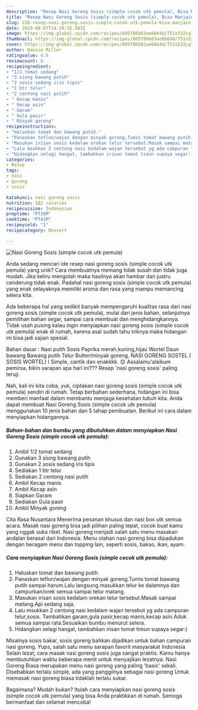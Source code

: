 ```yaml
---
description: "Resep Nasi Goreng Sosis (simple cocok utk pemula), Bisa Manjain Lidah"
title: "Resep Nasi Goreng Sosis (simple cocok utk pemula), Bisa Manjain Lidah"
slug: 228-resep-nasi-goreng-sosis-simple-cocok-utk-pemula-bisa-manjain-lidah
date: 2020-08-07T14:34:32.503Z
image: https://img-global.cpcdn.com/recipes/605f86b83ae6664d/751x532cq70/nasi-goreng-sosis-simple-cocok-utk-pemula-foto-resep-utama.jpg
thumbnail: https://img-global.cpcdn.com/recipes/605f86b83ae6664d/751x532cq70/nasi-goreng-sosis-simple-cocok-utk-pemula-foto-resep-utama.jpg
cover: https://img-global.cpcdn.com/recipes/605f86b83ae6664d/751x532cq70/nasi-goreng-sosis-simple-cocok-utk-pemula-foto-resep-utama.jpg
author: Nannie Miller
ratingvalue: 4.6
reviewcount: 8
recipeingredient:
- "1/2 tomat sedang"
- "3 siung bawang putih"
- "2 sosis sedang iris tipis"
- "1 btr telur"
- "2 centong nasi putih"
- " Kecap manis"
- " Kecap asin"
- " Garam"
- " Gula pasir"
- " Minyak goreng"
recipeinstructions:
- "Haluskan tomat dan bawang putih."
- "Panaskan teflon/wajan dengan minyak goreng.Tumis tomat bawang putih sampai harum.Lalu langsung masukkan telur ke dalamnya dan campurkan/orek semua sampai telur matang."
- "Masukan irisan sosis kedalam orekan telur tersebut.Masak sampai matang.Api sedang saja."
- "Lalu msukkan 2 centong nasi kedalam wajan tersebut yg ada campuran telur,sosis. Tambahkan garam,gula pasir,kecap manis,kecap asin.Aduk semua sampai rata.Sesuaikan bumbu menurut selera."
- "Hidangkan selagi hangat, tambahkan irisan tomat timun supaya segar:)"
categories:
- Resep
tags:
- nasi
- goreng
- sosis

katakunci: nasi goreng sosis 
nutrition: 182 calories
recipecuisine: Indonesian
preptime: "PT26M"
cooktime: "PT42M"
recipeyield: "1"
recipecategory: Dessert

---
```



![Nasi Goreng Sosis (simple cocok utk pemula)](https://img-global.cpcdn.com/recipes/605f86b83ae6664d/751x532cq70/nasi-goreng-sosis-simple-cocok-utk-pemula-foto-resep-utama.jpg)

Anda sedang mencari ide resep nasi goreng sosis (simple cocok utk pemula) yang unik? Cara membuatnya memang tidak susah dan tidak juga mudah. Jika keliru mengolah maka hasilnya akan hambar dan justru cenderung tidak enak. Padahal nasi goreng sosis (simple cocok utk pemula) yang enak selayaknya memiliki aroma dan rasa yang mampu memancing selera kita.

Ada beberapa hal yang sedikit banyak mempengaruhi kualitas rasa dari nasi goreng sosis (simple cocok utk pemula), mulai dari jenis bahan, selanjutnya pemilihan bahan segar, sampai cara membuat dan menghidangkannya. Tidak usah pusing kalau ingin menyiapkan nasi goreng sosis (simple cocok utk pemula) enak di rumah, karena asal sudah tahu triknya maka hidangan ini bisa jadi sajian spesial.

Bahan dasar : Nasi putih Sosis Paprika merah,kuning,hijau Wortel Daun bawang Bawang putih Telur Butter/minyak goreng. NASI GORENG SOSTEL ( SOSIS WORTEL) I Simple, cantik dan enakkkk. 😊 Assalamu&#39;alaikum pemirsa, bikin sarapan apa hari ini??? Resep &#39;nasi goreng sosis&#39; paling teruji.


Nah, kali ini kita coba, yuk, ciptakan nasi goreng sosis (simple cocok utk pemula) sendiri di rumah. Tetap berbahan sederhana, hidangan ini bisa memberi manfaat dalam membantu menjaga kesehatan tubuh kita. Anda dapat membuat Nasi Goreng Sosis (simple cocok utk pemula) menggunakan 10 jenis bahan dan 5 tahap pembuatan. Berikut ini cara dalam menyiapkan hidangannya.

<!--inarticleads1-->

##### Bahan-bahan dan bumbu yang dibutuhkan dalam menyiapkan Nasi Goreng Sosis (simple cocok utk pemula):

1. Ambil 1/2 tomat sedang
1. Gunakan 3 siung bawang putih
1. Gunakan 2 sosis sedang iris tipis
1. Sediakan 1 btr telur
1. Sediakan 2 centong nasi putih
1. Ambil  Kecap manis
1. Ambil  Kecap asin
1. Siapkan  Garam
1. Sediakan  Gula pasir
1. Ambil  Minyak goreng


Cita Rasa Nusantara Menerima pesanan khusus dan nasi box utk semua acara. Masak nasi goreng bisa jadi pilihan paling tepat, cocok buat kamu yang nggak suka ribet. Nasi goreng menjadi salah satu menu masakan andalan berasal dari Indonesia. Menu olahan nasi goreng bisa dipadukan dengan beragam menu dan topping lain, seperti sosis, bakso, ikan, ayam. 

<!--inarticleads2-->

##### Cara menyiapkan Nasi Goreng Sosis (simple cocok utk pemula):

1. Haluskan tomat dan bawang putih.
1. Panaskan teflon/wajan dengan minyak goreng.Tumis tomat bawang putih sampai harum.Lalu langsung masukkan telur ke dalamnya dan campurkan/orek semua sampai telur matang.
1. Masukan irisan sosis kedalam orekan telur tersebut.Masak sampai matang.Api sedang saja.
1. Lalu msukkan 2 centong nasi kedalam wajan tersebut yg ada campuran telur,sosis. Tambahkan garam,gula pasir,kecap manis,kecap asin.Aduk semua sampai rata.Sesuaikan bumbu menurut selera.
1. Hidangkan selagi hangat, tambahkan irisan tomat timun supaya segar:)


Misalnya sosis bakar, sosis goreng bahkan dijadikan untuk bahan campuran nasi goreng. Yups, salah satu menu sarapan favorit masyarakat Indonesia Selain lezat, cara masak nasi goreng sosis juga sangat praktis. Kamu hanya membutuhkan waktu beberapa menit untuk menyajikan lezatnya. Nasi Goreng Biasa merupakan menu nasi goreng yang paling &#39;basic&#39; sekali. Disebabkan terlalu simple, ada yang panggilnya sebagai nasi goreng Untuk memasak nasi goreng biasa tidaklah terlalu sukar. 

Bagaimana? Mudah bukan? Itulah cara menyiapkan nasi goreng sosis (simple cocok utk pemula) yang bisa Anda praktikkan di rumah. Semoga bermanfaat dan selamat mencoba!
